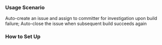 ### Usage Scenario

Auto-create an issue and assign to committer for investigation upon build failure; Auto-close the issue when subsequent build succeeds again

### How to Set Up